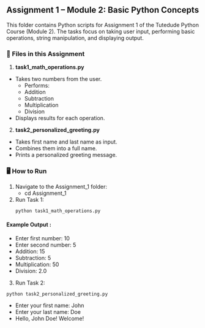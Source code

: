 ## Assignment 1 – Module 2: Basic Python Concepts
This folder contains Python scripts for Assignment 1 of the Tutedude Python Course (Module 2).
The tasks focus on taking user input, performing basic operations, string manipulation, and displaying output.

### 📂 Files in this Assignment
1. **task1_math_operations.py**
- Takes two numbers from the user.
  - Performs:
  - Addition
  - Subtraction
  - Multiplication
  - Division
- Displays results for each operation.

2. **task2_personalized_greeting.py**

- Takes first name and last name as input.
- Combines them into a full name.
- Prints a personalized greeting message.

### 🖥 How to Run
1. Navigate to the Assignment_1 folder:
   - cd Assignment_1
2. Run Task 1:
   ```
   python task1_math_operations.py

 #### Example Output : 
- Enter first number: 10
- Enter second number: 5
- Addition: 15
- Subtraction: 5
- Multiplication: 50
- Division: 2.0

3. Run Task 2:
```
python task2_personalized_greeting.py
```
- Enter your first name: John
- Enter your last name: Doe
- Hello, John Doe! Welcome!

